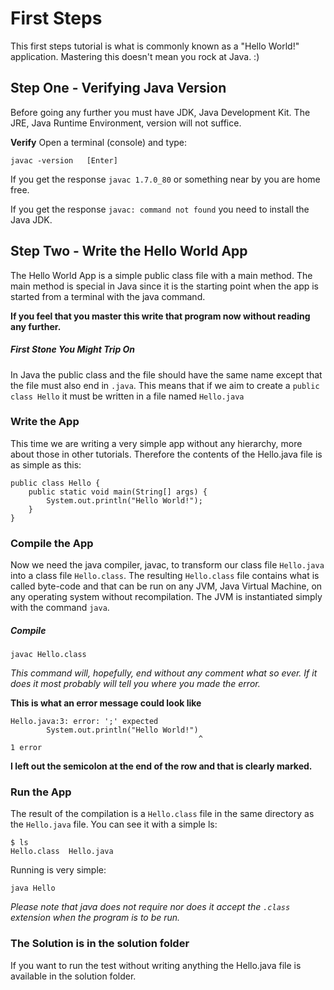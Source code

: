 





# First Steps

This first steps tutorial is what is commonly known as a "Hello World!" application.
Mastering this doesn't mean you rock at Java. :)




## Step One - Verifying Java Version

Before going any further you must have JDK, Java Development Kit.
The JRE, Java Runtime Environment, version will not suffice.

__Verify__
Open a terminal (console) and type:

	javac -version   [Enter]

If you get the response `javac 1.7.0_80` or something near by you are home free.

If you get the response `javac: command not found` you need to install the Java JDK.




## Step Two - Write the Hello World App

The Hello World App is a simple public class file with a main method.
The main method is special in Java since it is the starting point when the app is started from a terminal with the java command.

__If you feel that you master this write that program now without reading any further.__

##### First Stone You Might Trip On

In Java the public class and the file should have the same name except that the file must also end in `.java`.
This means that if we aim to create a `public class Hello` it must be written in a file named `Hello.java`



### Write the App

This time we are writing a very simple app without any hierarchy, more about those in other tutorials.
Therefore the contents of the Hello.java file is as simple as this:

	public class Hello {
		public static void main(String[] args) {
			System.out.println("Hello World!");
		}
	}



### Compile the App

Now we need the java compiler, javac, to transform our class file `Hello.java` into a class file `Hello.class`.
The resulting `Hello.class` file contains what is called byte-code and that can be run on any JVM, Java Virtual Machine, on any operating system without recompilation. The JVM is instantiated simply with the command `java`.

##### Compile

	javac Hello.class

_This command will, hopefully, end without any comment what so ever. If it does it most probably will tell you where you made the error._

__This is what an error message could look like__

	Hello.java:3: error: ';' expected
			System.out.println("Hello World!")
			                                  ^
	1 error

__I left out the semicolon at the end of the row and that is clearly marked.__



### Run the App

The result of the compilation is a `Hello.class` file in the same directory as the `Hello.java` file.
You can see it with a simple ls:

	$ ls
	Hello.class  Hello.java

Running is very simple:

	java Hello

_Please note that java does not require nor does it accept the `.class` extension when the program is to be run._



### The Solution is in the solution folder

If you want to run the test without writing anything the Hello.java file is available in the solution folder.

